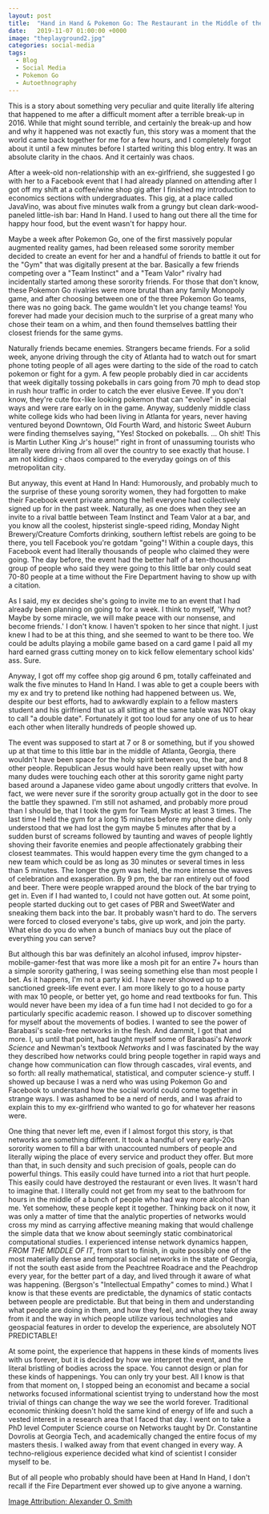 ```yaml
---
layout: post
title:  "Hand in Hand & Pokemon Go: The Restaurant in the Middle of the Universe"
date:   2019-11-07 01:00:00 +0000
image: "theplayground2.jpg"
categories: social-media
tags:
  - Blog
  - Social Media
  - Pokemon Go
  - Autoethnography
---
```

This is a story about something very peculiar and quite literally life altering that happened to me after a difficult moment after a terrible break-up in 2016. While that might sound terrible, and certainly the break-up and how and why it happened was not exactly fun, this story was a moment that the world came back together for me for a few hours, and I completely forgot about it until a few minutes before I started writing this blog entry. It was an absolute clarity in the chaos. And it certainly was chaos.

After a week-old non-relationship with an ex-girlfriend, she suggested I go with her to a Facebook event that I had already planned on attending after I got off my shift at a coffee/wine shop gig after I finished my introduction to economics sections with undergraduates. This gig, at a place called JavaVino, was about five minutes walk from a grungy but clean dark-wood-paneled little-ish bar: Hand In Hand. I used to hang out there all the time for happy hour food, but the event wasn't for happy hour.

Maybe a week after Pokemon Go, one of the first massively popular augmented reality games, had been released some sorority member decided to create an event for her and a handful of friends to battle it out for the "Gym" that was digitally present at the bar. Basically a few friends competing over a "Team Instinct" and a "Team Valor" rivalry had incidentally started among these sorority friends. For those that don't know, these Pokemon Go rivalries were more brutal than any family Monopoly game, and after choosing between one of the three Pokemon Go teams, there was no going back. The game wouldn't let you change teams! You forever had made your decision much to the surprise of a great many who chose their team on a whim, and then found themselves battling their closest friends for the same gyms.

Naturally friends became enemies. Strangers became friends. For a solid week, anyone driving through the city of Atlanta had to watch out for smart phone toting people of all ages were darting to the side of the road to catch pokemon or fight for a gym. A few people probably died in car accidents that week digitally tossing pokeballs in cars going from 70 mph to dead stop in rush hour traffic in order to catch the ever elusive Eevee. If you don't know, they're cute fox-like looking pokemon that can "evolve" in special ways and were rare early on in the game. Anyway, suddenly middle class white college kids who had been living in Atlanta for years, never having ventured beyond Downtown, Old Fourth Ward, and historic Sweet Auburn were finding themselves saying, "Yes! Stocked on pokeballs. ... Oh shit! This is Martin Luther King Jr's house!" right in front of unassuming tourists who literally were driving from all over the country to see exactly that house. I am not kidding - chaos compared to the everyday goings on of this metropolitan city.

But anyway, this event at Hand In Hand: Humorously, and probably much to the surprise of these young sorority women, they had forgotten to make their Facebook event private among the hell everyone had collectively signed up for in the past week. Naturally, as one does when they see an invite to a rival battle between Team Instinct and Team Valor at a bar, and you know all the coolest, hipsterist single-speed riding, Monday Night Brewery/Creature Comforts drinking, southern leftist rebels are going to be there, you tell Facebook you're gotdam "going"! Within a couple days, this Facebook event had literally thousands of people who claimed they were going. The day before, the event had the better half of a ten-thousand group of people who said they were going to this little bar only could seat 70-80 people at a time without the Fire Department having to show up with a citation.

As I said, my ex decides she's going to invite me to an event that I had already been planning on going to for a week. I think to myself, 'Why not? Maybe by some miracle, we will make peace with our nonsense, and become friends.' I don't know. I haven't spoken to her since that night. I just knew I had to be at this thing, and she seemed to want to be there too. We could be adults playing a mobile game based on a card game I paid all my hard earned grass cutting money on to kick fellow elementary school kids' ass. Sure.

Anyway, I got off my coffee shop gig around 6 pm, totally caffeinated and walk the five minutes to Hand In Hand. I was able to get a couple beers with my ex and try to pretend like nothing had happened between us. We, despite our best efforts, had to awkwardly explain to a fellow masters student and his girlfriend that us all sitting at the same table was NOT okay to call "a double date". Fortunately it got too loud for any one of us to hear each other when literally hundreds of people showed up.

The event was supposed to start at 7 or 8 or something, but if you showed up at that time to this little bar in the middle of Atlanta, Georgia, there wouldn't have been space for the holy spirit between you, the bar, and 8 other people. Republican Jesus would have been really upset with how many dudes were touching each other at this sorority game night party based around a Japanese video game about ungodly critters that evolve. In fact, we were never sure if the sorority group actually got in the door to see the battle they spawned. I'm still not ashamed, and probably more proud than I should be, that I took the gym for Team Mystic at least 3 times. The last time I held the gym for a long 15 minutes before my phone died. I only understood that we had lost the gym maybe 5 minutes after that by a sudden burst of screams followed by taunting and waves of people lightly shoving their favorite enemies and people affectionately grabbing their closest teammates. This would happen every time the gym changed to a new team which could be as long as 30 minutes or several times in less than 5 minutes. The longer the gym was held, the more intense the waves of celebration and exasperation. By 9 pm, the bar ran entirely out of food and beer. There were people wrapped around the block of the bar trying to get in. Even if I had wanted to, I could not have gotten out. At some point, people started ducking out to get cases of PBR and SweetWater and sneaking them back into the bar. It probably wasn't hard to do. The servers were forced to closed everyone's tabs, give up work, and join the party. What else do you do when a bunch of maniacs buy out the place of everything you can serve?

But although this bar was definitely an alcohol infused, improv hipster-mobile-gamer-fest that was more like a mosh pit for an entire 7+ hours than a simple sorority gathering, I was seeing something else than most people I bet. As it happens, I'm not a party kid. I have never showed up to a sanctioned greek-life event ever. I am more likely to go to a house party with max 10 people, or better yet, go home and read textbooks for fun. This would never have been my idea of a fun time had I not decided to go for a particularly specific academic reason. I showed up to discover something for myself about the movements of bodies. I wanted to see the power of Barabasi's scale-free networks in the flesh. And dammit, I got that and more. I, up until that point, had taught myself some of Barabasi's _Network Science_ and Newman's textbook _Networks_ and I was fascinated by the way they described how networks could bring people together in rapid ways and change how communication can flow through cascades, viral events, and so forth: all really mathematical, statistical, and computer science-y stuff. I showed up because I was a nerd who was using Pokemon Go and Facebook to understand how the social world could come together in strange ways. I was ashamed to be a nerd of nerds, and I was afraid to explain this to my ex-girlfriend who wanted to go for whatever her reasons were.

One thing that never left me, even if I almost forgot this story, is that networks are something different. It took a handful of very early-20s sorority women to fill a bar with unaccounted numbers of people and literally wiping the place of every service and product they offer. But more than that, in such density and such precision of goals, people can do powerful things. This easily could have turned into a riot that hurt people. This easily could have destroyed the restaurant or even lives. It wasn't hard to imagine that. I literally could not get from my seat to the bathroom for hours in the middle of a bunch of people who had way more alcohol than me. Yet somehow, these people kept it together. Thinking back on it now, it was only a matter of time that the analytic properties of networks would cross my mind as carrying affective meaning making that would challenge the simple data that we know about seemingly static combinatorical computational studies. I experienced intense network dynamics happen, _FROM THE MIDDLE OF IT_, from start to finish, in quite possibly one of the most materially dense and temporal social networks in the state of Georgia, if not the south east aside from the Peachtree Roadrace and the Peachdrop every year, for the better part of a day, and lived through it aware of what was happening. (Bergson's "Intellectual Empathy" comes to mind.) What I know is that these events are predictable, the dynamics of static contacts between people are predictable. But that being in them and understanding what people are doing in them, and how they feel, and what they take away from it and the way in which people utilize various technologies and geospacial features in order to develop the experience, are absolutely NOT PREDICTABLE!

At some point, the experience that happens in these kinds of moments lives with us forever, but it is decided by how we interpret the event, and the literal bristling of bodies across the space. You cannot design or plan for these kinds of happenings. You can only try your best. All I know is that from that moment on, I stopped being an economist and became a social networks focused informational scientist trying to understand how the most trivial of things can change the way we see the world forever. Traditional economic thinking doesn't hold the same kind of energy of life and such a vested interest in a research area that I faced that day. I went on to take a PhD level Computer Science course on Networks taught by Dr. Constantine Dovrolis at Georgia Tech, and academically changed the entire focus of my masters thesis. I walked away from that event changed in every way. A techno-religious experience decided what kind of scientist I consider myself to be.

But of all people who probably should have been at Hand In Hand, I don't recall if the Fire Department ever showed up to give anyone a warning.


[Image Attribution: Alexander O. Smith](/AboutAlexander/)
